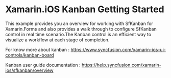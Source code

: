 # Xamarin.iOS Kanban Getting Started
This example provides you an overview for working with SfKanban for Xamarin.Forms and also provides a walk through to configure SfKanban control in real time scenario.The Kanban control is an efficient way to visualize a workflow at each stage of completion.

For know more about kanban : https://www.syncfusion.com/xamarin-ios-ui-controls/kanban-board

Kanban user guide documentation : https://help.syncfusion.com/xamarin-ios/sfkanban/overview
